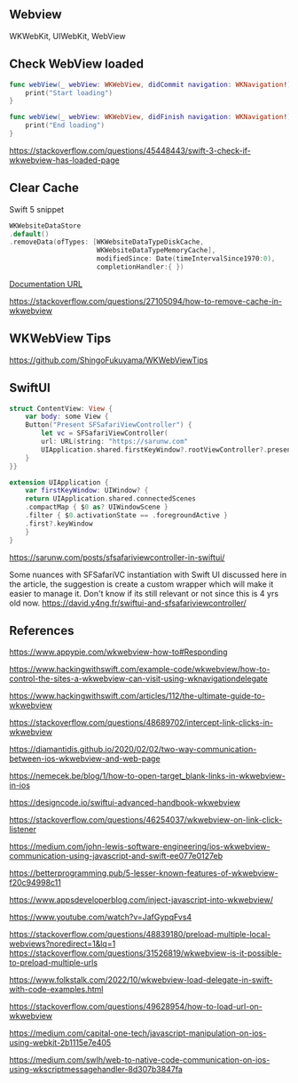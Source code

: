 ## Webview

WKWebKit, UIWebKit, WebView


## Check WebView loaded

```swift
func webView(_ webView: WKWebView, didCommit navigation: WKNavigation!) {
    print("Start loading")    
}

func webView(_ webView: WKWebView, didFinish navigation: WKNavigation!) {
    print("End loading")
}
```

https://stackoverflow.com/questions/45448443/swift-3-check-if-wkwebview-has-loaded-page



## Clear Cache 

Swift 5 snippet


```swift
WKWebsiteDataStore
.default()
.removeData(ofTypes: [WKWebsiteDataTypeDiskCache,
					  WKWebsiteDataTypeMemoryCache], 
					  modifiedSince: Date(timeIntervalSince1970:0),
					  completionHandler:{ })
```

[Documentation URL](https://developer.apple.com/documentation/webkit/wkwebsitedatastore/1532938-removedata)

https://stackoverflow.com/questions/27105094/how-to-remove-cache-in-wkwebview

## WKWebView Tips


https://github.com/ShingoFukuyama/WKWebViewTips



## SwiftUI 

```swift
struct ContentView: View {    
	var body: some View {        
	Button("Present SFSafariViewController") {            
		let vc = SFSafariViewController(
		url: URL(string: "https://sarunw.com"
		UIApplication.shared.firstKeyWindow?.rootViewController?.present(vc, animated: true)     
	}   
}}

extension UIApplication {    
	var firstKeyWindow: UIWindow? {     
	return UIApplication.shared.connectedScenes      
	.compactMap { $0 as? UIWindowScene }            
	.filter { $0.activationState == .foregroundActive }         
	.first?.keyWindow 
	}
}
```



https://sarunw.com/posts/sfsafariviewcontroller-in-swiftui/

Some nuances with SFSafariVC instantiation with Swift UI discussed here in the article, the suggestion is create a custom wrapper which will make it easier to manage it. Don't know if its still relevant or not since this is 4 yrs old now.
https://david.y4ng.fr/swiftui-and-sfsafariviewcontroller/




## References

https://www.appypie.com/wkwebview-how-to#Responding


https://www.hackingwithswift.com/example-code/wkwebview/how-to-control-the-sites-a-wkwebview-can-visit-using-wknavigationdelegate

https://www.hackingwithswift.com/articles/112/the-ultimate-guide-to-wkwebview

https://stackoverflow.com/questions/48689702/intercept-link-clicks-in-wkwebview

https://diamantidis.github.io/2020/02/02/two-way-communication-between-ios-wkwebview-and-web-page

https://nemecek.be/blog/1/how-to-open-target_blank-links-in-wkwebview-in-ios

https://designcode.io/swiftui-advanced-handbook-wkwebview


https://stackoverflow.com/questions/46254037/wkwebview-on-link-click-listener

https://medium.com/john-lewis-software-engineering/ios-wkwebview-communication-using-javascript-and-swift-ee077e0127eb

https://betterprogramming.pub/5-lesser-known-features-of-wkwebview-f20c94998c11

https://www.appsdeveloperblog.com/inject-javascript-into-wkwebview/

https://www.youtube.com/watch?v=JafGypqFvs4

https://stackoverflow.com/questions/48839180/preload-multiple-local-webviews?noredirect=1&lq=1
https://stackoverflow.com/questions/31526819/wkwebview-is-it-possible-to-preload-multiple-urls

https://www.folkstalk.com/2022/10/wkwebview-load-delegate-in-swift-with-code-examples.html

https://stackoverflow.com/questions/49628954/how-to-load-url-on-wkwebview

https://medium.com/capital-one-tech/javascript-manipulation-on-ios-using-webkit-2b1115e7e405

https://medium.com/swlh/web-to-native-code-communication-on-ios-using-wkscriptmessagehandler-8d307b3847fa
